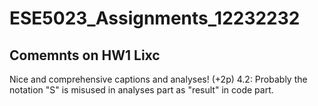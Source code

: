 # ESE5023_Assignments_12232232

## Comemnts on HW1 Lixc
Nice and comprehensive captions and analyses! (+2p)
4.2: Probably the notation "S" is misused in analyses part as "result" in code part. 
